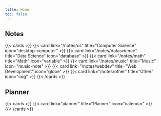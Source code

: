 ```yaml
---
title: Home
toc: false
---
```


## Notes

{{< cards >}}
{{< card link="/notes/cs" title="Computer Science" icon="desktop-computer" >}}
{{< card link="/notes/datascience" title="Data Science" icon="database" >}}
{{< card link="/notes/math" title="Math" icon="variable" >}}
{{< card link="/notes/music" title="Music" icon="music-note" >}}
{{< card link="/notes/webdev" title="Web Development" icon="globe" >}}
{{< card link="/notes/other" title="Other" icon="cog" >}}
{{< /cards >}}

## Planner

{{< cards >}}
{{< card link="planner" title="Planner" icon="calendar" >}}
{{< /cards >}}
